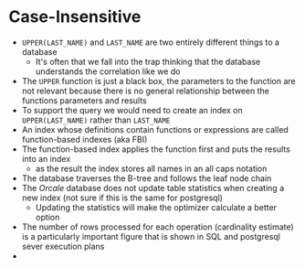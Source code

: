 # Case-Insensitive 
- `UPPER(LAST_NAME)` and `LAST_NAME` are two entirely different things to a database
    - It's often that we fall into the trap thinking that the database understands the correlation like we do
- The `UPPER` function is just a black box, the parameters to the function are not relevant because there is no general relationship between the functions parameters and results
- To support the query we would need to create an index on `UPPER(LAST_NAME)` rather than `LAST_NAME`
- An index whose definitions contain functions or expressions are called function-based indexes (aka FBI)
- The function-based index applies the function first and puts the results into an index
    - as the result the index stores all names in an all caps notation
- The database traverses the B-tree and follows the leaf node chain
- The *Orcale* database does not update table statistics when creating a new index (not sure if this is the same for postgresql)
    - Updating the statistics will make the optimizer calculate a better option
- The number of rows processed for each operation (cardinality estimate) is a particularly important figure that is shown in SQL and postgresql sever execution plans
- 